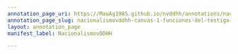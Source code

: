 ```yaml
---
annotation_page_uri: https://MauAg1985.github.io/nvddhh/annotations/nacionalismovddhh-canvas-1-funciones-del-testigo-como-chofer.json
annotation_page_slug: nacionalismovddhh-canvas-1-funciones-del-testigo-como-chofer
layout: annotation_page
manifest_label: NacionalismovDDHH

---
```

